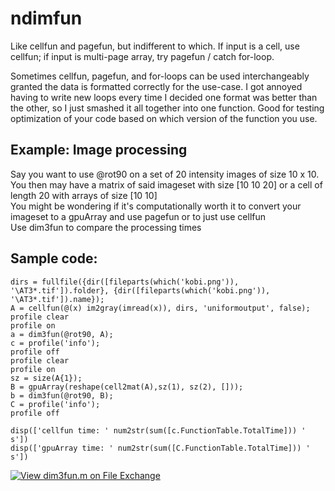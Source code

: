 # ndimfun
Like cellfun and pagefun, but indifferent to which. If input is a cell, use cellfun; if input is multi-page array, try pagefun / catch for-loop. 

Sometimes cellfun, pagefun, and for-loops can be used interchangeably granted the data is formatted correctly for the use-case. 
I got annoyed having to write new loops every time I decided one format was better than the other, so I just smashed it all together into one function.
Good for testing optimization of your code based on which version of the function you use. 

## Example: Image processing
Say you want to use @rot90 on a set of 20 intensity images of size 10 x 10.  
You then may have a matrix of said imageset with size [10 10 20] or a cell of length 20 with arrays of size [10 10]  
You might be wondering if it's computationally worth it to convert your imageset to a gpuArray and use pagefun or to just use cellfun  
Use dim3fun to compare the processing times

## Sample code:

```
dirs = fullfile({dir([fileparts(which('kobi.png')), '\AT3*.tif']).folder}, {dir([fileparts(which('kobi.png')), '\AT3*.tif']).name});
A = cellfun(@(x) im2gray(imread(x)), dirs, 'uniformoutput', false);
profile clear
profile on
a = dim3fun(@rot90, A);
c = profile('info');
profile off
profile clear
profile on
sz = size(A{1});
B = gpuArray(reshape(cell2mat(A),sz(1), sz(2), []));
b = dim3fun(@rot90, B);
C = profile('info');
profile off

disp(['cellfun time: ' num2str(sum([c.FunctionTable.TotalTime])) ' s'])
disp(['gpuArray time: ' num2str(sum([C.FunctionTable.TotalTime])) ' s'])
```

[![View dim3fun.m on File Exchange](https://www.mathworks.com/matlabcentral/images/matlab-file-exchange.svg)](https://www.mathworks.com/matlabcentral/fileexchange/124215-dim3fun-m)

